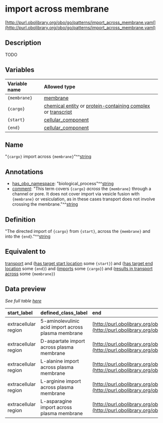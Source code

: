 # import across membrane

[http://purl.obolibrary.org/obo/go/patterns/import_across_membrane.yaml](http://purl.obolibrary.org/obo/go/patterns/import_across_membrane.yaml)

## Description

TODO




## Variables

| Variable name | Allowed type |
|:--------------|:-------------|
| `{membrane}` | [membrane](http://purl.obolibrary.org/obo/GO_0016020) |
| `{cargo}` | [chemical entity](http://purl.obolibrary.org/obo/CHEBI_24431) or [protein-containing complex](http://purl.obolibrary.org/obo/GO_0032991) or [transcript](http://purl.obolibrary.org/obo/SO_0000673) |
| `{start}` | [cellular_component](http://purl.obolibrary.org/obo/GO_0005575) |
| `{end}` | [cellular_component](http://purl.obolibrary.org/obo/GO_0005575) |

## Name

"`{cargo}` import across `{membrane}`"^^[string](http://www.w3.org/2001/XMLSchema#string)

## Annotations

- [has_obo_namespace](http://www.geneontology.org/formats/oboInOwl#hasOBONamespace): "biological_process"^^[string](http://www.w3.org/2001/XMLSchema#string)
- [comment](http://www.w3.org/2000/01/rdf-schema#comment): "This term covers `{cargo}` *across* the `{membrane}` through a channel or pore. It does not cover import via vesicle fusion with `{membrane}` or vesiculation, as in these cases transport does not involve crossing the membrane."^^[string](http://www.w3.org/2001/XMLSchema#string)

## Definition

"The directed import of `{cargo}` from `{start}`, across the `{membrane}` and into the `{end}`."^^[string](http://www.w3.org/2001/XMLSchema#string)

## Equivalent to

[transport](http://purl.obolibrary.org/obo/GO_0006810)  and ([has target start location](http://purl.obolibrary.org/obo/RO_0002338) some `{start}`)  and ([has target end location](http://purl.obolibrary.org/obo/RO_0002339) some `{end}`)  and ([imports](http://purl.obolibrary.org/obo/RO_0002340) some `{cargo}`)  and ([results in transport across](http://purl.obolibrary.org/obo/RO_0002342) some `{membrane}`)







## Data preview

*See full table [here](https://github.com/geneontology/go-ontology/tree/master/src/design_patterns/import_across_membrane.tsv)*

| start_label | defined_class_label | end | start | membrane | cargo_label | cargo | end_label | defined_class | membrane_label |
|:--|:--|:--|:--|:--|:--|:--|:--|:--|:--|
| extracellular region | 5-aminolevulinic acid import across plasma membrane | [http://purl.obolibrary.org/obo/GO_0005829](http://purl.obolibrary.org/obo/GO_0005829) | [http://purl.obolibrary.org/obo/GO_0005576](http://purl.obolibrary.org/obo/GO_0005576) | [http://purl.obolibrary.org/obo/GO_0005886](http://purl.obolibrary.org/obo/GO_0005886) | 5-ammoniolevulinate | [http://purl.obolibrary.org/obo/CHEBI_356416](http://purl.obolibrary.org/obo/CHEBI_356416) | cytosol | [http://purl.obolibrary.org/obo/GO_0140484](http://purl.obolibrary.org/obo/GO_0140484) | plasma membrane |
| extracellular region | D-aspartate import across plasma membrane | [http://purl.obolibrary.org/obo/GO_0005829](http://purl.obolibrary.org/obo/GO_0005829) | [http://purl.obolibrary.org/obo/GO_0005576](http://purl.obolibrary.org/obo/GO_0005576) | [http://purl.obolibrary.org/obo/GO_0005886](http://purl.obolibrary.org/obo/GO_0005886) | D-aspartate(1-) | [http://purl.obolibrary.org/obo/CHEBI_29990](http://purl.obolibrary.org/obo/CHEBI_29990) | cytosol | [http://purl.obolibrary.org/obo/GO_0070779](http://purl.obolibrary.org/obo/GO_0070779) | plasma membrane |
| extracellular region | L-alanine import across plasma membrane | [http://purl.obolibrary.org/obo/GO_0005829](http://purl.obolibrary.org/obo/GO_0005829) | [http://purl.obolibrary.org/obo/GO_0005576](http://purl.obolibrary.org/obo/GO_0005576) | [http://purl.obolibrary.org/obo/GO_0005886](http://purl.obolibrary.org/obo/GO_0005886) | L-alanine zwitterion | [http://purl.obolibrary.org/obo/CHEBI_57972](http://purl.obolibrary.org/obo/CHEBI_57972) | cytosol | [http://purl.obolibrary.org/obo/GO_1904273](http://purl.obolibrary.org/obo/GO_1904273) | plasma membrane |
| extracellular region | L-arginine import across plasma membrane | [http://purl.obolibrary.org/obo/GO_0005829](http://purl.obolibrary.org/obo/GO_0005829) | [http://purl.obolibrary.org/obo/GO_0005576](http://purl.obolibrary.org/obo/GO_0005576) | [http://purl.obolibrary.org/obo/GO_0005886](http://purl.obolibrary.org/obo/GO_0005886) | L-argininium(1+) | [http://purl.obolibrary.org/obo/CHEBI_32682](http://purl.obolibrary.org/obo/CHEBI_32682) | cytosol | [http://purl.obolibrary.org/obo/GO_0097638](http://purl.obolibrary.org/obo/GO_0097638) | plasma membrane |
| extracellular region | L-asparagine import across plasma membrane | [http://purl.obolibrary.org/obo/GO_0005829](http://purl.obolibrary.org/obo/GO_0005829) | [http://purl.obolibrary.org/obo/GO_0005576](http://purl.obolibrary.org/obo/GO_0005576) | [http://purl.obolibrary.org/obo/GO_0005886](http://purl.obolibrary.org/obo/GO_0005886) | L-asparagine zwitterion | [http://purl.obolibrary.org/obo/CHEBI_58048](http://purl.obolibrary.org/obo/CHEBI_58048) | cytosol | [http://purl.obolibrary.org/obo/GO_1903811](http://purl.obolibrary.org/obo/GO_1903811) | plasma membrane |

